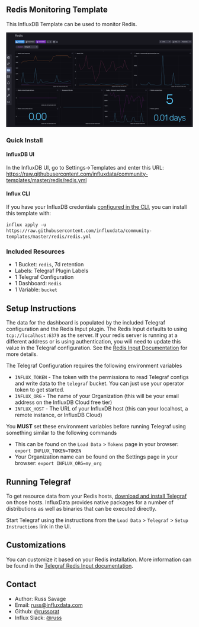 ## Redis Monitoring Template

This InfluxDB Template can be used to monitor Redis.

![Redis Dashboard Screenshot](img/redis_dashboard.png)

### Quick Install

#### InfluxDB UI

In the InfluxDB UI, go to Settings->Templates and enter this URL: https://raw.githubusercontent.com/influxdata/community-templates/master/redis/redis.yml

#### Influx CLI
If you have your InfluxDB credentials [configured in the CLI](https://v2.docs.influxdata.com/v2.0/reference/cli/influx/config/), you can install this template with:

```
influx apply -u https://raw.githubusercontent.com/influxdata/community-templates/master/redis/redis.yml
```

### Included Resources

- 1 Bucket: `redis`, 7d retention
- Labels: Telegraf Plugin Labels
- 1 Telegraf Configuration
- 1 Dashboard: `Redis`
- 1 Variable: `bucket`

## Setup Instructions
    
  The data for the dashboard is populated by the included Telegraf configuration and the Redis Input plugin. The Redis Input defaults to using `tcp://localhost:6379` as the server. If your redis server is running at a different address or is using authentication, you will need to update this value in the Telegraf configuration. See the [Redis Input Documentation](https://github.com/influxdata/telegraf/tree/master/plugins/inputs/redis#configuration) for more details.
  
  The Telegraf Configuration requires the following environment variables
    
  - `INFLUX_TOKEN` - The token with the permissions to read Telegraf configs and write data to the `telegraf` bucket. You can just use your operator token to get started.
  - `INFLUX_ORG` - The name of your Organization (this will be your email address on the InfluxDB Cloud free tier)
  - `INFLUX_HOST` - The URL of your InfluxDB host (this can your localhost, a remote instance, or InfluxDB Cloud)

  You **MUST** set these environment variables before running Telegraf using something similar to the following commands
    
  - This can be found on the `Load Data` > `Tokens` page in your browser: `export INFLUX_TOKEN=TOKEN`
  - Your Organization name can be found on the Settings page in your browser: `export INFLUX_ORG=my_org`

## Running Telegraf

  To get resource data from your Redis hosts, [download and install Telegraf](https://portal.influxdata.com/downloads/) on those hosts. InfluxData provides native packages for a number of distributions as well as binaries that can be executed directly.

  Start Telegraf using the instructions from the `Load Data` > `Telegraf` > `Setup Instructions` link in the UI.

## Customizations

You can customize it based on your Redis installation. More information can be found in the [Telegraf Redis Input documentation](https://github.com/influxdata/telegraf/tree/master/plugins/inputs/redis).

## Contact

- Author: Russ Savage
- Email: russ@influxdata.com
- Github: [@russorat](https://github.com/russorat)
- Influx Slack: [@russ](https://influxdata.com/slack)